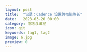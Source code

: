 ```yaml
---
layout: post
title:  "记录：Cadence 设置跨电阻等长"
date:   2023-03-20 00:00
category: 电路与编程
icon: git
keywords: tag1, tag2
image: 6.jpg
preview: 0
---
```

